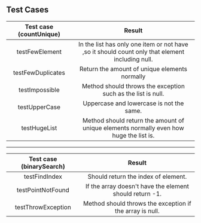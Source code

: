 <h2>Test Cases</h2>

|<b>Test case (countUnique)</b>|<b>Result</b>|
|:---------:|:--------:|
|testFewElement|In the list has only one item or not have ,so it should count only that element including null.|
|testFewDuplicates|Return the amount of unique elements normally|
|testImpossible|Method should throws the exception such as the list is null.|
|testUpperCase|Uppercase and lowercase is not the same.|
|testHugeList|Method should return the amount of unique elements normally even how huge the list is.|

- - -

|<b>Test case (binarySearch)</b>|<b>Result</b>|
|:---------:|:--------:|
|testFindIndex|Should return the index of element.|
|testPointNotFound|If the array doesn't have the element should return -1.|
|testThrowException|Method should throws the exception if the array is null.|
